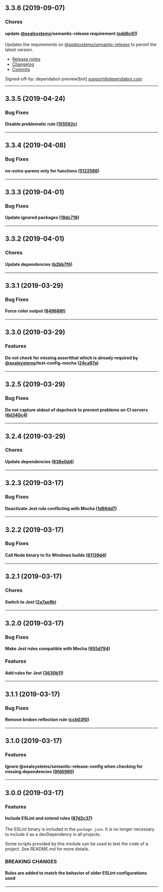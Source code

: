 ## 3.3.6 (2019-09-07)

### Chores


#### update [@sealsystems](https://github.com/sealsystems)/semantic-release requirement ([edd6c61](https://github.com/sealsystems/node-eslint-config-es/commit/edd6c61))

Updates the requirements on [@sealsystems/semantic-release](https://github.com/sealsystems/node-semantic-release) to permit the latest version.
- [Release notes](https://github.com/sealsystems/node-semantic-release/releases)
- [Changelog](https://github.com/sealsystems/node-semantic-release/blob/master/CHANGELOG.md)
- [Commits](https://github.com/sealsystems/node-semantic-release/compare/4.0.0...4.0.2)

Signed-off-by: dependabot-preview[bot] <support@dependabot.com>


---

## 3.3.5 (2019-04-24)

### Bug Fixes


#### Disable problematic rule ([155592c](https://github.com/sealsystems/node-eslint-config-es/commit/155592c))



---

## 3.3.4 (2019-04-08)

### Bug Fixes


#### no-extra-parens only for functions ([5122586](https://github.com/sealsystems/node-eslint-config-es/commit/5122586))



---

## 3.3.3 (2019-04-01)

### Bug Fixes


#### Update ignored packages ([18dc718](https://github.com/sealsystems/node-eslint-config-es/commit/18dc718))



---

## 3.3.2 (2019-04-01)

### Chores


#### Update dependencies ([b2bb7f6](https://github.com/sealsystems/node-eslint-config-es/commit/b2bb7f6))



---

## 3.3.1 (2019-03-29)

### Bug Fixes


#### Force color output ([849688f](https://github.com/sealsystems/node-eslint-config-es/commit/849688f))



---

## 3.3.0 (2019-03-29)

### Features


#### Do not check for missing assertthat which is already required by [@sealsystems](https://github.com/sealsystems)/test-config-mocha ([24ca97a](https://github.com/sealsystems/node-eslint-config-es/commit/24ca97a))



---

## 3.2.5 (2019-03-29)

### Bug Fixes


#### Do not capture stdout of depcheck to prevent problems on CI servers ([6d340c4](https://github.com/sealsystems/node-eslint-config-es/commit/6d340c4))



---

## 3.2.4 (2019-03-29)

### Chores


#### Update dependencies ([838e0d4](https://github.com/sealsystems/node-eslint-config-es/commit/838e0d4))



---

## 3.2.3 (2019-03-17)

### Bug Fixes


#### Deactivate Jest rule conflicting with Mocha ([1d86dd7](https://github.com/sealsystems/node-eslint-config-es/commit/1d86dd7))



---

## 3.2.2 (2019-03-17)

### Bug Fixes


#### Call Node binary to fix Windows builds ([61139d4](https://github.com/sealsystems/node-eslint-config-es/commit/61139d4))



---

## 3.2.1 (2019-03-17)

### Chores


#### Switch to Jest ([2a7ae9b](https://github.com/sealsystems/node-eslint-config-es/commit/2a7ae9b))



---

## 3.2.0 (2019-03-17)

### Bug Fixes


#### Make Jest rules compatible with Mocha ([955d794](https://github.com/sealsystems/node-eslint-config-es/commit/955d794))

### Features


#### Add rules for Jest ([3630b11](https://github.com/sealsystems/node-eslint-config-es/commit/3630b11))



---

## 3.1.1 (2019-03-17)

### Bug Fixes


#### Remove broken reflection rule ([ccb03f0](https://github.com/sealsystems/node-eslint-config-es/commit/ccb03f0))



---

## 3.1.0 (2019-03-17)

### Features


#### Ignore @sealsystems/semantic-release-config when checking for missing dependencies ([9fd6990](https://github.com/sealsystems/node-eslint-config-es/commit/9fd6990))



---

## 3.0.0 (2019-03-17)

### Features


#### Include ESLint and extend rules ([87d2c37](https://github.com/sealsystems/node-eslint-config-es/commit/87d2c37))

The ESLint binary is included in the `package.json`. It is no longer necessary to include it as a devDependency in all projects.

Some scripts provided by this module can be used to test the code of a project. See README.md for more details.


### BREAKING CHANGES

#### Rules are added to match the behavior of older ESLint configurations used

---
